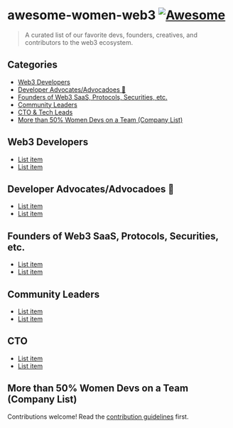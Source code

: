 # awesome-women-web3 [![Awesome](https://awesome.re/badge.svg)](https://awesome.re)

> A curated list of our favorite devs, founders, creatives, and contributors to the web3 ecosystem. 


## Categories

  - [Web3 Developers](#web3-developers)
  - [Developer Advocates/Advocadoes 🥑](#developer-advocatesadvocadoes-)
  - [Founders of Web3 SaaS, Protocols, Securities, etc.](#founders-of-web3-saas-protocols-securities-etc)
  - [Community Leaders](#community-leaders)
  - [CTO & Tech Leads](#cto)
  - [More than 50% Women Devs on a Team (Company List)](#more-than-50-women-devs-on-a-team-company-list)

## Web3 Developers

- [List item](http://example.com)
- [List item](http://example.com)

## Developer Advocates/Advocadoes 🥑

- [List item](http://example.com)
- [List item](http://example.com)


## Founders of Web3 SaaS, Protocols, Securities, etc. 

- [List item](http://example.com)
- [List item](http://example.com)

## Community Leaders

- [List item](http://example.com)
- [List item](http://example.com)

## CTO

- [List item](http://example.com)
- [List item](http://example.com)


## More than 50% Women Devs on a Team (Company List)

Contributions welcome! Read the [contribution guidelines](contributing.md) first.
